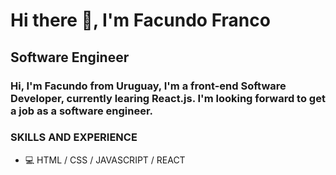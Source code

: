 # Hi there 👋, I'm Facundo Franco
## Software Engineer

### Hi, I'm Facundo from Uruguay, I'm a front-end Software Developer, currently learing React.js. I'm looking forward to get a job as a software engineer.

### SKILLS AND EXPERIENCE

* 💻 HTML / CSS / JAVASCRIPT / REACT
